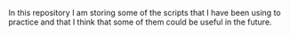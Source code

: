 In this repository I am storing some of the scripts that I have been using to practice and that I think that some of them could be useful in the future.
